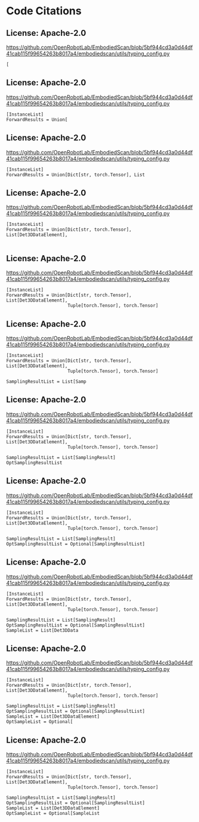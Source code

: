 # Code Citations

## License: Apache-2.0
https://github.com/OpenRobotLab/EmbodiedScan/blob/5bf944cd3a0d44df41cab115f99654263b8017a4/embodiedscan/utils/typing_config.py

```
[
```


## License: Apache-2.0
https://github.com/OpenRobotLab/EmbodiedScan/blob/5bf944cd3a0d44df41cab115f99654263b8017a4/embodiedscan/utils/typing_config.py

```
[InstanceList]
ForwardResults = Union[
```


## License: Apache-2.0
https://github.com/OpenRobotLab/EmbodiedScan/blob/5bf944cd3a0d44df41cab115f99654263b8017a4/embodiedscan/utils/typing_config.py

```
[InstanceList]
ForwardResults = Union[Dict[str, torch.Tensor], List
```


## License: Apache-2.0
https://github.com/OpenRobotLab/EmbodiedScan/blob/5bf944cd3a0d44df41cab115f99654263b8017a4/embodiedscan/utils/typing_config.py

```
[InstanceList]
ForwardResults = Union[Dict[str, torch.Tensor], List[Det3DDataElement],
                       
```


## License: Apache-2.0
https://github.com/OpenRobotLab/EmbodiedScan/blob/5bf944cd3a0d44df41cab115f99654263b8017a4/embodiedscan/utils/typing_config.py

```
[InstanceList]
ForwardResults = Union[Dict[str, torch.Tensor], List[Det3DDataElement],
                       Tuple[torch.Tensor], torch.Tensor]
```


## License: Apache-2.0
https://github.com/OpenRobotLab/EmbodiedScan/blob/5bf944cd3a0d44df41cab115f99654263b8017a4/embodiedscan/utils/typing_config.py

```
[InstanceList]
ForwardResults = Union[Dict[str, torch.Tensor], List[Det3DDataElement],
                       Tuple[torch.Tensor], torch.Tensor]

SamplingResultList = List[Samp
```


## License: Apache-2.0
https://github.com/OpenRobotLab/EmbodiedScan/blob/5bf944cd3a0d44df41cab115f99654263b8017a4/embodiedscan/utils/typing_config.py

```
[InstanceList]
ForwardResults = Union[Dict[str, torch.Tensor], List[Det3DDataElement],
                       Tuple[torch.Tensor], torch.Tensor]

SamplingResultList = List[SamplingResult]
OptSamplingResultList
```


## License: Apache-2.0
https://github.com/OpenRobotLab/EmbodiedScan/blob/5bf944cd3a0d44df41cab115f99654263b8017a4/embodiedscan/utils/typing_config.py

```
[InstanceList]
ForwardResults = Union[Dict[str, torch.Tensor], List[Det3DDataElement],
                       Tuple[torch.Tensor], torch.Tensor]

SamplingResultList = List[SamplingResult]
OptSamplingResultList = Optional[SamplingResultList]
```


## License: Apache-2.0
https://github.com/OpenRobotLab/EmbodiedScan/blob/5bf944cd3a0d44df41cab115f99654263b8017a4/embodiedscan/utils/typing_config.py

```
[InstanceList]
ForwardResults = Union[Dict[str, torch.Tensor], List[Det3DDataElement],
                       Tuple[torch.Tensor], torch.Tensor]

SamplingResultList = List[SamplingResult]
OptSamplingResultList = Optional[SamplingResultList]
SampleList = List[Det3DData
```


## License: Apache-2.0
https://github.com/OpenRobotLab/EmbodiedScan/blob/5bf944cd3a0d44df41cab115f99654263b8017a4/embodiedscan/utils/typing_config.py

```
[InstanceList]
ForwardResults = Union[Dict[str, torch.Tensor], List[Det3DDataElement],
                       Tuple[torch.Tensor], torch.Tensor]

SamplingResultList = List[SamplingResult]
OptSamplingResultList = Optional[SamplingResultList]
SampleList = List[Det3DDataElement]
OptSampleList = Optional[
```


## License: Apache-2.0
https://github.com/OpenRobotLab/EmbodiedScan/blob/5bf944cd3a0d44df41cab115f99654263b8017a4/embodiedscan/utils/typing_config.py

```
[InstanceList]
ForwardResults = Union[Dict[str, torch.Tensor], List[Det3DDataElement],
                       Tuple[torch.Tensor], torch.Tensor]

SamplingResultList = List[SamplingResult]
OptSamplingResultList = Optional[SamplingResultList]
SampleList = List[Det3DDataElement]
OptSampleList = Optional[SampleList
```

